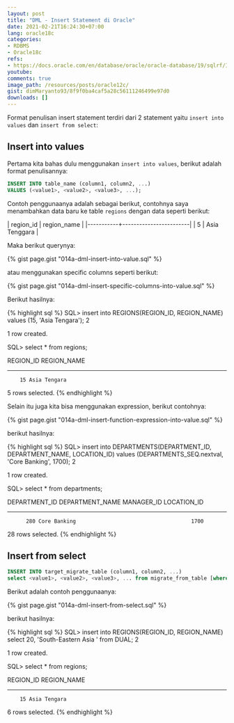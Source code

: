 ```yaml
---
layout: post
title: "DML - Insert Statement di Oracle"
date: 2021-02-21T16:24:30+07:00
lang: oracle18c
categories:
- RDBMS
- Oracle18c
refs: 
- https://docs.oracle.com/en/database/oracle/oracle-database/19/sqlrf/INSERT.html#GUID-903F8043-0254-4EE9-ACC1-CB8AC0AF3423
youtube: 
comments: true
image_path: /resources/posts/oracle12c/
gist: dimMaryanto93/8f9f0ba4caf5a28c56111246499e97d0
downloads: []
---
```


Format penulisan insert statement terdiri dari 2 statement yaitu `insert into values` dan `insert from select`:

## Insert into values

Pertama kita bahas dulu menggunakan `insert into values`, berikut adalah format penulisannya:

```sql
INSERT INTO table_name (column1, column2, ...)
VALUES (<value1>, <value2>, <value3>, ...);
```

Contoh penggunaanya adalah sebagai berikut, contohnya saya menambahkan data baru ke table `regions` dengan data seperti berikut:

| region_id |      region_name       |
|-----------+------------------------|
|         5 | Asia Tenggara          |

Maka berikut querynya:

{% gist page.gist "014a-dml-insert-into-value.sql" %}

atau menggunakan specific columns seperti berikut:

{% gist page.gist "014a-dml-insert-specific-columns-into-value.sql" %}

Berikut hasilnya:

{% highlight sql %}
SQL> insert into REGIONS(REGION_ID, REGION_NAME)
values (15, 'Asia Tengara');  2

1 row created.

SQL> select * from regions;

 REGION_ID REGION_NAME
---------- -------------------------
        15 Asia Tengara

5 rows selected.
{% endhighlight %}

Selain itu juga kita bisa menggunakan expression, berikut contohnya:

{% gist page.gist "014a-dml-insert-function-expression-into-value.sql" %}

berikut hasilnya:

{% highlight sql %}
SQL> insert into DEPARTMENTS(DEPARTMENT_ID, DEPARTMENT_NAME, LOCATION_ID)
values (DEPARTMENTS_SEQ.nextval, 'Core Banking', 1700);  2

1 row created.

SQL> select * from departments;

DEPARTMENT_ID DEPARTMENT_NAME                MANAGER_ID LOCATION_ID
------------- ------------------------------ ---------- -----------
          280 Core Banking                                     1700

28 rows selected.
{% endhighlight %}

## Insert from select

```sql
INSERT INTO target_migrate_table (column1, column2, ...)
select <value1>, <value2>, <value3>, ... from migrate_from_table [where ...];
```

Berikut adalah contoh penggunaanya:

{% gist page.gist "014a-dml-insert-from-select.sql" %}

berikut hasilnya:

{% highlight sql %}
SQL> insert into REGIONS(REGION_ID, REGION_NAME)
select 20, 'South-Eastern Asia ' from DUAL;  2

1 row created.

SQL> select * from regions;

 REGION_ID REGION_NAME
---------- -------------------------
        15 Asia Tengara

6 rows selected.
{% endhighlight %}